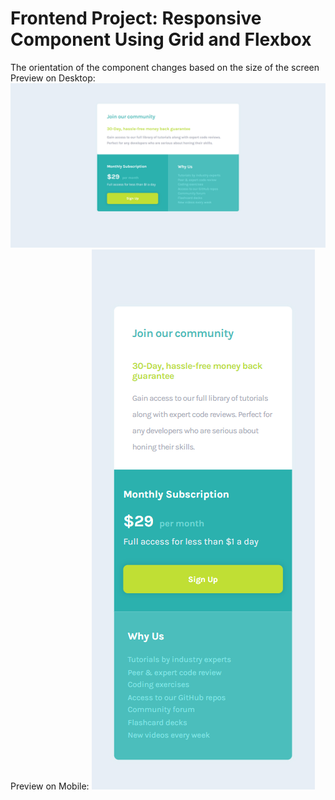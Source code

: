 # Frontend Project: Responsive Component Using Grid and Flexbox
The orientation of the component changes based on the size of the screen
Preview on Desktop:
![Desktop Preview of Website](/Preview/desktop.png)
Preview on Mobile:
![Mobile Preview of Website](/Preview/mobile.png)
